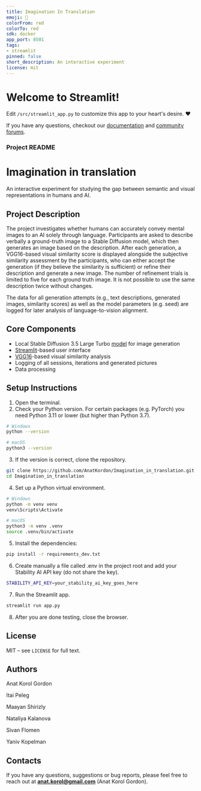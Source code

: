 ```yaml
---
title: Imagination In Translation
emoji: 🚀
colorFrom: red
colorTo: red
sdk: docker
app_port: 8501
tags:
- streamlit
pinned: false
short_description: An interactive experiment
license: mit
---
```


# Welcome to Streamlit!

Edit `/src/streamlit_app.py` to customize this app to your heart's desire. :heart:

If you have any questions, checkout our [documentation](https://docs.streamlit.io) and [community
forums](https://discuss.streamlit.io).
### **Project README**

# Imagination in translation
An interactive experiment for studying the gap between semantic and visual representations in humans and AI.

## Project Description
The project investigates whether humans can accurately convey mental images to an AI solely through language. Participants are asked to describe verbally a ground-truth image to a Stable Diffusion model, which then generates an image based on the description. After each generation, a VGG16-based visual similarity score is displayed alongside the subjective similarity assessment by the participants, who can either accept the generation (if they believe the similarity is sufficient) or refine their description and generate a new image. The number of refinement trials is limited to five for each ground truth image. It is not possible to use the same description twice without changes.

The data for all generation attempts (e.g., text descriptions, generated images, similarity scores) as well as the model parameters (e.g. seed) are logged for later analysis of language-to-vision alignment.

## Core Components
- Local Stable Diffusion 3.5 Large Turbo [model](https://platform.stability.ai/docs/api-reference#tag/Generate/paths/~1v2beta~1stable-image~1generate~1sd3/post) for image generation
- [Streamlit](https://streamlit.io/)-based user interface
- [VGG16](https://arxiv.org/abs/1409.1556)-based visual similarity analysis
- Logging of all sessions, iterations and generated pictures
- Data processing

## Setup Instructions
1. Open the terminal.
2. Check your Python version. For certain packages (e.g. PyTorch) you need Python 3.11 or lower (but higher than Python 3.7).
```bash
# Windows
python --version
````  
```bash
# macOS
python3 --version
````
3. If the version is correct, clone the repository.
```bash
git clone https://github.com/AnatKordon/Imagination_in_translation.git
cd Imagination_in_translation
````
4. Set up a Python virtual environment.
```bash
# Windows
python -m venv venv
venv\Scripts\Activate
````
```bash
# macOS
python3 -m venv .venv
source .venv/bin/activate
````
5. Install the dependencies:
```bash
pip install -r requirements_dev.txt
````
6. Create manually a file called .env in the project root and add your Stability AI API key (do not share the key).
```bash
STABILITY_API_KEY=your_stability_ai_key_goes_here
```` 
7. Run the Streamlit app.
```bash
streamlit run app.py
````
8. After you are done testing, close the browser.
   
## License
MIT – see `LICENSE` for full text.

## Authors
Anat Korol Gordon

Itai Peleg

Maayan Shirizly

Nataliya Kalanova

Sivan Flomen

Yaniv Kopelman

## Contacts 
If you have any questions, suggestions or bug reports, please feel free to reach out at **anat.korol@gmail.com** (Anat Korol Gordon).

